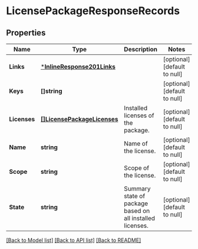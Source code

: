 # LicensePackageResponseRecords

## Properties
Name | Type | Description | Notes
------------ | ------------- | ------------- | -------------
**Links** | [***InlineResponse201Links**](inline_response_201__links.md) |  | [optional] [default to null]
**Keys** | **[]string** |  | [optional] [default to null]
**Licenses** | [**[]LicensePackageLicenses**](license_package_licenses.md) | Installed licenses of the package. | [optional] [default to null]
**Name** | **string** | Name of the license. | [optional] [default to null]
**Scope** | **string** | Scope of the license. | [optional] [default to null]
**State** | **string** | Summary state of package based on all installed licenses. | [optional] [default to null]

[[Back to Model list]](../README.md#documentation-for-models) [[Back to API list]](../README.md#documentation-for-api-endpoints) [[Back to README]](../README.md)


